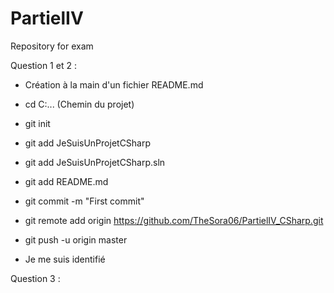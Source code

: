 # PartielIV
Repository for exam

Question 1 et 2 :
- Création à la main d'un fichier README.md

- cd C:... (Chemin du projet)

- git init

- git add JeSuisUnProjetCSharp
- git add JeSuisUnProjetCSharp.sln
- git add README.md

- git commit -m "First commit"

- git remote add origin https://github.com/TheSora06/PartielIV_CSharp.git

- git push -u origin master

- Je me suis identifié

Question 3 :
